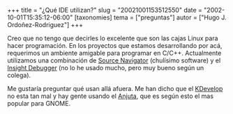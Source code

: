 +++
title = "¿Qué IDE utilizan?"
slug = "20021001153512550"
date = "2002-10-01T15:35:12-06:00"
[taxonomies]
tema = ["preguntas"]
autor = ["Hugo J. Ordoñez-Rodriguez"]
+++

Creo que no tengo que decirles lo excelente que son las cajas Linux para
hacer programación. En los proyectos que estamos desarrollando por acá,
requerimos un ambiente amigable para programar en C/C++. Actualmente
utilizamos una combinación de [Source
Navigator](http://sources.redhat.com/sourcenav/) (chulísimo software) y
el [Insight Debugger](http://sources.redhat.com/insight/) (no lo he
usado mucho, pero muy bueno según un colega).

Me gustaría preguntar qué usan allá afuera. Me han dicho que el
[KDevelop](http://www.kdevelop.org/) no esta tan mal y hay gente usando
el [Anjuta](http://anjuta.sourceforge.net/), que es según esto el mas
popular para GNOME.

